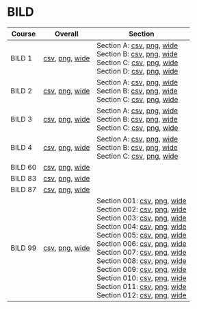 # BILD

| Course | Overall | Section |
| ------ | ------- | ------- |
| BILD 1 | [csv](https://github.com/UCSD-Historical-Enrollment-Data/2024Spring/blob/main/overall/BILD%201.csv), [png](https://raw.githubusercontent.com/UCSD-Historical-Enrollment-Data/2024Spring/main/plot_overall/BILD%201.png), [wide](https://raw.githubusercontent.com/UCSD-Historical-Enrollment-Data/2024Spring/main/plot_overall_wide/BILD%201.png) | Section A: [csv](https://github.com/UCSD-Historical-Enrollment-Data/2024Spring/blob/main/section/BILD%201_A.csv), [png](https://raw.githubusercontent.com/UCSD-Historical-Enrollment-Data/2024Spring/main/plot_section/BILD%201_A.png), [wide](https://raw.githubusercontent.com/UCSD-Historical-Enrollment-Data/2024Spring/main/plot_section_wide/BILD%201_A.png)<br>Section B: [csv](https://github.com/UCSD-Historical-Enrollment-Data/2024Spring/blob/main/section/BILD%201_B.csv), [png](https://raw.githubusercontent.com/UCSD-Historical-Enrollment-Data/2024Spring/main/plot_section/BILD%201_B.png), [wide](https://raw.githubusercontent.com/UCSD-Historical-Enrollment-Data/2024Spring/main/plot_section_wide/BILD%201_B.png)<br>Section C: [csv](https://github.com/UCSD-Historical-Enrollment-Data/2024Spring/blob/main/section/BILD%201_C.csv), [png](https://raw.githubusercontent.com/UCSD-Historical-Enrollment-Data/2024Spring/main/plot_section/BILD%201_C.png), [wide](https://raw.githubusercontent.com/UCSD-Historical-Enrollment-Data/2024Spring/main/plot_section_wide/BILD%201_C.png)<br>Section D: [csv](https://github.com/UCSD-Historical-Enrollment-Data/2024Spring/blob/main/section/BILD%201_D.csv), [png](https://raw.githubusercontent.com/UCSD-Historical-Enrollment-Data/2024Spring/main/plot_section/BILD%201_D.png), [wide](https://raw.githubusercontent.com/UCSD-Historical-Enrollment-Data/2024Spring/main/plot_section_wide/BILD%201_D.png) |
| BILD 2 | [csv](https://github.com/UCSD-Historical-Enrollment-Data/2024Spring/blob/main/overall/BILD%202.csv), [png](https://raw.githubusercontent.com/UCSD-Historical-Enrollment-Data/2024Spring/main/plot_overall/BILD%202.png), [wide](https://raw.githubusercontent.com/UCSD-Historical-Enrollment-Data/2024Spring/main/plot_overall_wide/BILD%202.png) | Section A: [csv](https://github.com/UCSD-Historical-Enrollment-Data/2024Spring/blob/main/section/BILD%202_A.csv), [png](https://raw.githubusercontent.com/UCSD-Historical-Enrollment-Data/2024Spring/main/plot_section/BILD%202_A.png), [wide](https://raw.githubusercontent.com/UCSD-Historical-Enrollment-Data/2024Spring/main/plot_section_wide/BILD%202_A.png)<br>Section B: [csv](https://github.com/UCSD-Historical-Enrollment-Data/2024Spring/blob/main/section/BILD%202_B.csv), [png](https://raw.githubusercontent.com/UCSD-Historical-Enrollment-Data/2024Spring/main/plot_section/BILD%202_B.png), [wide](https://raw.githubusercontent.com/UCSD-Historical-Enrollment-Data/2024Spring/main/plot_section_wide/BILD%202_B.png)<br>Section C: [csv](https://github.com/UCSD-Historical-Enrollment-Data/2024Spring/blob/main/section/BILD%202_C.csv), [png](https://raw.githubusercontent.com/UCSD-Historical-Enrollment-Data/2024Spring/main/plot_section/BILD%202_C.png), [wide](https://raw.githubusercontent.com/UCSD-Historical-Enrollment-Data/2024Spring/main/plot_section_wide/BILD%202_C.png) |
| BILD 3 | [csv](https://github.com/UCSD-Historical-Enrollment-Data/2024Spring/blob/main/overall/BILD%203.csv), [png](https://raw.githubusercontent.com/UCSD-Historical-Enrollment-Data/2024Spring/main/plot_overall/BILD%203.png), [wide](https://raw.githubusercontent.com/UCSD-Historical-Enrollment-Data/2024Spring/main/plot_overall_wide/BILD%203.png) | Section A: [csv](https://github.com/UCSD-Historical-Enrollment-Data/2024Spring/blob/main/section/BILD%203_A.csv), [png](https://raw.githubusercontent.com/UCSD-Historical-Enrollment-Data/2024Spring/main/plot_section/BILD%203_A.png), [wide](https://raw.githubusercontent.com/UCSD-Historical-Enrollment-Data/2024Spring/main/plot_section_wide/BILD%203_A.png)<br>Section B: [csv](https://github.com/UCSD-Historical-Enrollment-Data/2024Spring/blob/main/section/BILD%203_B.csv), [png](https://raw.githubusercontent.com/UCSD-Historical-Enrollment-Data/2024Spring/main/plot_section/BILD%203_B.png), [wide](https://raw.githubusercontent.com/UCSD-Historical-Enrollment-Data/2024Spring/main/plot_section_wide/BILD%203_B.png)<br>Section C: [csv](https://github.com/UCSD-Historical-Enrollment-Data/2024Spring/blob/main/section/BILD%203_C.csv), [png](https://raw.githubusercontent.com/UCSD-Historical-Enrollment-Data/2024Spring/main/plot_section/BILD%203_C.png), [wide](https://raw.githubusercontent.com/UCSD-Historical-Enrollment-Data/2024Spring/main/plot_section_wide/BILD%203_C.png) |
| BILD 4 | [csv](https://github.com/UCSD-Historical-Enrollment-Data/2024Spring/blob/main/overall/BILD%204.csv), [png](https://raw.githubusercontent.com/UCSD-Historical-Enrollment-Data/2024Spring/main/plot_overall/BILD%204.png), [wide](https://raw.githubusercontent.com/UCSD-Historical-Enrollment-Data/2024Spring/main/plot_overall_wide/BILD%204.png) | Section A: [csv](https://github.com/UCSD-Historical-Enrollment-Data/2024Spring/blob/main/section/BILD%204_A.csv), [png](https://raw.githubusercontent.com/UCSD-Historical-Enrollment-Data/2024Spring/main/plot_section/BILD%204_A.png), [wide](https://raw.githubusercontent.com/UCSD-Historical-Enrollment-Data/2024Spring/main/plot_section_wide/BILD%204_A.png)<br>Section B: [csv](https://github.com/UCSD-Historical-Enrollment-Data/2024Spring/blob/main/section/BILD%204_B.csv), [png](https://raw.githubusercontent.com/UCSD-Historical-Enrollment-Data/2024Spring/main/plot_section/BILD%204_B.png), [wide](https://raw.githubusercontent.com/UCSD-Historical-Enrollment-Data/2024Spring/main/plot_section_wide/BILD%204_B.png)<br>Section C: [csv](https://github.com/UCSD-Historical-Enrollment-Data/2024Spring/blob/main/section/BILD%204_C.csv), [png](https://raw.githubusercontent.com/UCSD-Historical-Enrollment-Data/2024Spring/main/plot_section/BILD%204_C.png), [wide](https://raw.githubusercontent.com/UCSD-Historical-Enrollment-Data/2024Spring/main/plot_section_wide/BILD%204_C.png) |
| BILD 60 | [csv](https://github.com/UCSD-Historical-Enrollment-Data/2024Spring/blob/main/overall/BILD%2060.csv), [png](https://raw.githubusercontent.com/UCSD-Historical-Enrollment-Data/2024Spring/main/plot_overall/BILD%2060.png), [wide](https://raw.githubusercontent.com/UCSD-Historical-Enrollment-Data/2024Spring/main/plot_overall_wide/BILD%2060.png) |  |
| BILD 83 | [csv](https://github.com/UCSD-Historical-Enrollment-Data/2024Spring/blob/main/overall/BILD%2083.csv), [png](https://raw.githubusercontent.com/UCSD-Historical-Enrollment-Data/2024Spring/main/plot_overall/BILD%2083.png), [wide](https://raw.githubusercontent.com/UCSD-Historical-Enrollment-Data/2024Spring/main/plot_overall_wide/BILD%2083.png) |  |
| BILD 87 | [csv](https://github.com/UCSD-Historical-Enrollment-Data/2024Spring/blob/main/overall/BILD%2087.csv), [png](https://raw.githubusercontent.com/UCSD-Historical-Enrollment-Data/2024Spring/main/plot_overall/BILD%2087.png), [wide](https://raw.githubusercontent.com/UCSD-Historical-Enrollment-Data/2024Spring/main/plot_overall_wide/BILD%2087.png) |  |
| BILD 99 | [csv](https://github.com/UCSD-Historical-Enrollment-Data/2024Spring/blob/main/overall/BILD%2099.csv), [png](https://raw.githubusercontent.com/UCSD-Historical-Enrollment-Data/2024Spring/main/plot_overall/BILD%2099.png), [wide](https://raw.githubusercontent.com/UCSD-Historical-Enrollment-Data/2024Spring/main/plot_overall_wide/BILD%2099.png) | Section 001: [csv](https://github.com/UCSD-Historical-Enrollment-Data/2024Spring/blob/main/section/BILD%2099_001.csv), [png](https://raw.githubusercontent.com/UCSD-Historical-Enrollment-Data/2024Spring/main/plot_section/BILD%2099_001.png), [wide](https://raw.githubusercontent.com/UCSD-Historical-Enrollment-Data/2024Spring/main/plot_section_wide/BILD%2099_001.png)<br>Section 002: [csv](https://github.com/UCSD-Historical-Enrollment-Data/2024Spring/blob/main/section/BILD%2099_002.csv), [png](https://raw.githubusercontent.com/UCSD-Historical-Enrollment-Data/2024Spring/main/plot_section/BILD%2099_002.png), [wide](https://raw.githubusercontent.com/UCSD-Historical-Enrollment-Data/2024Spring/main/plot_section_wide/BILD%2099_002.png)<br>Section 003: [csv](https://github.com/UCSD-Historical-Enrollment-Data/2024Spring/blob/main/section/BILD%2099_003.csv), [png](https://raw.githubusercontent.com/UCSD-Historical-Enrollment-Data/2024Spring/main/plot_section/BILD%2099_003.png), [wide](https://raw.githubusercontent.com/UCSD-Historical-Enrollment-Data/2024Spring/main/plot_section_wide/BILD%2099_003.png)<br>Section 004: [csv](https://github.com/UCSD-Historical-Enrollment-Data/2024Spring/blob/main/section/BILD%2099_004.csv), [png](https://raw.githubusercontent.com/UCSD-Historical-Enrollment-Data/2024Spring/main/plot_section/BILD%2099_004.png), [wide](https://raw.githubusercontent.com/UCSD-Historical-Enrollment-Data/2024Spring/main/plot_section_wide/BILD%2099_004.png)<br>Section 005: [csv](https://github.com/UCSD-Historical-Enrollment-Data/2024Spring/blob/main/section/BILD%2099_005.csv), [png](https://raw.githubusercontent.com/UCSD-Historical-Enrollment-Data/2024Spring/main/plot_section/BILD%2099_005.png), [wide](https://raw.githubusercontent.com/UCSD-Historical-Enrollment-Data/2024Spring/main/plot_section_wide/BILD%2099_005.png)<br>Section 006: [csv](https://github.com/UCSD-Historical-Enrollment-Data/2024Spring/blob/main/section/BILD%2099_006.csv), [png](https://raw.githubusercontent.com/UCSD-Historical-Enrollment-Data/2024Spring/main/plot_section/BILD%2099_006.png), [wide](https://raw.githubusercontent.com/UCSD-Historical-Enrollment-Data/2024Spring/main/plot_section_wide/BILD%2099_006.png)<br>Section 007: [csv](https://github.com/UCSD-Historical-Enrollment-Data/2024Spring/blob/main/section/BILD%2099_007.csv), [png](https://raw.githubusercontent.com/UCSD-Historical-Enrollment-Data/2024Spring/main/plot_section/BILD%2099_007.png), [wide](https://raw.githubusercontent.com/UCSD-Historical-Enrollment-Data/2024Spring/main/plot_section_wide/BILD%2099_007.png)<br>Section 008: [csv](https://github.com/UCSD-Historical-Enrollment-Data/2024Spring/blob/main/section/BILD%2099_008.csv), [png](https://raw.githubusercontent.com/UCSD-Historical-Enrollment-Data/2024Spring/main/plot_section/BILD%2099_008.png), [wide](https://raw.githubusercontent.com/UCSD-Historical-Enrollment-Data/2024Spring/main/plot_section_wide/BILD%2099_008.png)<br>Section 009: [csv](https://github.com/UCSD-Historical-Enrollment-Data/2024Spring/blob/main/section/BILD%2099_009.csv), [png](https://raw.githubusercontent.com/UCSD-Historical-Enrollment-Data/2024Spring/main/plot_section/BILD%2099_009.png), [wide](https://raw.githubusercontent.com/UCSD-Historical-Enrollment-Data/2024Spring/main/plot_section_wide/BILD%2099_009.png)<br>Section 010: [csv](https://github.com/UCSD-Historical-Enrollment-Data/2024Spring/blob/main/section/BILD%2099_010.csv), [png](https://raw.githubusercontent.com/UCSD-Historical-Enrollment-Data/2024Spring/main/plot_section/BILD%2099_010.png), [wide](https://raw.githubusercontent.com/UCSD-Historical-Enrollment-Data/2024Spring/main/plot_section_wide/BILD%2099_010.png)<br>Section 011: [csv](https://github.com/UCSD-Historical-Enrollment-Data/2024Spring/blob/main/section/BILD%2099_011.csv), [png](https://raw.githubusercontent.com/UCSD-Historical-Enrollment-Data/2024Spring/main/plot_section/BILD%2099_011.png), [wide](https://raw.githubusercontent.com/UCSD-Historical-Enrollment-Data/2024Spring/main/plot_section_wide/BILD%2099_011.png)<br>Section 012: [csv](https://github.com/UCSD-Historical-Enrollment-Data/2024Spring/blob/main/section/BILD%2099_012.csv), [png](https://raw.githubusercontent.com/UCSD-Historical-Enrollment-Data/2024Spring/main/plot_section/BILD%2099_012.png), [wide](https://raw.githubusercontent.com/UCSD-Historical-Enrollment-Data/2024Spring/main/plot_section_wide/BILD%2099_012.png) |
